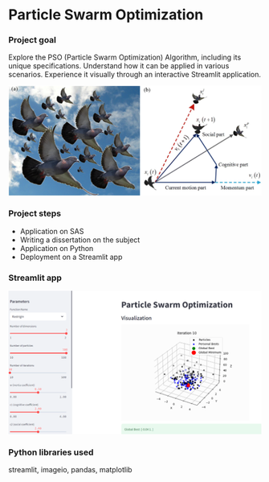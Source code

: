 # Particle Swarm Optimization

### Project goal
Explore the PSO (Particle Swarm Optimization) Algorithm, including its unique specifications. Understand how it can be applied in various scenarios. Experience it visually through an interactive Streamlit application.

<p align="center">
<img src="Images/pso_image.jpg" alt="dendrogram" width="650"/>
</p>

### Project steps
- Application on SAS
- Writing a dissertation on the subject
- Application on Python
- Deployment on a Streamlit app

### Streamlit app

<p align="center">
<img src="Images/streamlit_app_image.png" alt="streamlit_app_image" width="700"/>
</p>

### Python libraries used
streamlit, imageio, pandas, matplotlib
